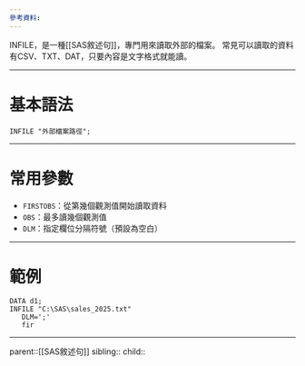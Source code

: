 ```yaml
---
參考資料:
---
```

INFILE，是一種[[SAS敘述句]]，專門用來讀取外部的檔案。
常見可以讀取的資料有CSV、TXT、DAT，只要內容是文字格式就能讀。
- - -
# 基本語法
```SAS
INFILE "外部檔案路徑";
```
- - -
# 常用參數
- `FIRSTOBS`：從第幾個觀測值開始讀取資料
- `OBS`：最多讀幾個觀測值
- `DLM`：指定欄位分隔符號（預設為空白）
- - -
# 範例
```SAS
DATA d1;
INFILE "C:\SAS\sales_2025.txt"
   DLM=';'
   fir
```
- - -
parent::[[SAS敘述句]]
sibling::
child::